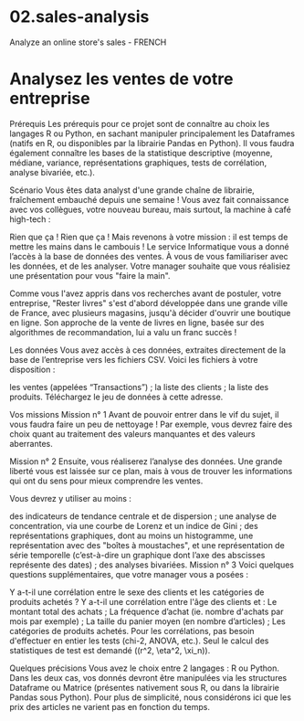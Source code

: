 # 02.sales-analysis
Analyze an online store's sales - FRENCH

# Analysez les ventes de votre entreprise

Prérequis
Les prérequis pour ce projet sont de connaître au choix les langages R ou Python, en sachant manipuler principalement les Dataframes (natifs en R, ou disponibles par la librairie Pandas en Python). Il vous faudra également connaître les bases de la statistique descriptive (moyenne, médiane, variance, représentations graphiques, tests de corrélation, analyse bivariée, etc.).

 

Scénario
Vous êtes data analyst d'une grande chaîne de librairie, fraîchement embauché depuis une semaine ! Vous avez fait connaissance avec vos collègues, votre nouveau bureau, mais surtout, la machine à café high-tech :

 

Rien que ça !
Rien que ça !
Mais revenons à votre mission : il est temps de mettre les mains dans le cambouis ! Le service Informatique vous a donné l’accès à la base de données des ventes. À vous de vous familiariser avec les données, et de les analyser. Votre manager souhaite que vous réalisiez une présentation pour vous "faire la main".

Comme vous l'avez appris dans vos recherches avant de postuler, votre entreprise, "Rester livres" s'est d'abord développée dans une grande ville de France, avec plusieurs magasins, jusqu'à décider d'ouvrir une boutique en ligne. Son approche de la vente de livres en ligne, basée sur des algorithmes de recommandation, lui a valu un franc succès !

Les données
Vous avez accès à ces données, extraites directement de la base de l’entreprise vers les fichiers CSV. Voici les fichiers à votre disposition :

les ventes (appelées “Transactions”) ;
la liste des clients ;
la liste des produits.
Téléchargez le jeu de données à cette adresse.

Vos missions
Mission n° 1
Avant de pouvoir entrer dans le vif du sujet, il vous faudra faire un peu de nettoyage ! Par exemple, vous devrez faire des choix quant au traitement des valeurs manquantes et des valeurs aberrantes.

Mission n° 2
Ensuite, vous réaliserez l’analyse des données. Une grande liberté vous est laissée sur ce plan, mais à vous de trouver les informations qui ont du sens pour mieux comprendre les ventes.

Vous devrez y utiliser au moins :

des indicateurs de tendance centrale et de dispersion ;
une analyse de concentration, via une courbe de Lorenz et un indice de Gini ;
des représentations graphiques, dont au moins un histogramme, une représentation avec des "boîtes à moustaches", et une représentation de série temporelle (c’est-à-dire un graphique dont l’axe des abscisses représente des dates) ;
des analyses bivariées.
Mission n° 3
Voici quelques questions supplémentaires, que votre manager vous a posées :

Y a-t-il une corrélation entre le sexe des clients et les catégories de produits achetés ?
Y a-t-il une corrélation entre l'âge des clients et :
Le montant total des achats ;
La fréquence d’achat (ie. nombre d'achats par mois par exemple) ;
La taille du panier moyen (en nombre d’articles) ;
Les catégories de produits achetés.
Pour les corrélations, pas besoin d'effectuer en entier les tests (chi-2, ANOVA, etc.). Seul le calcul des statistiques de test est demandé (\(r^2, \eta^2, \xi_n\)).

Quelques précisions
Vous avez le choix entre 2 langages : R ou Python. Dans les deux cas, vos donnés devront être manipulées via les structures Dataframe ou Matrice (présentes nativement sous R, ou dans la librairie Pandas sous Python).
Pour plus de simplicité, nous considérons ici que les prix des articles ne varient pas en fonction du temps.
